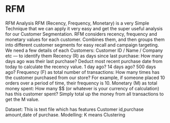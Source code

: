 # RFM
RFM Analysis
RFM (Recency, Frequency, Monetary) is a very Simple Technique that we can apply it very easy and get the super useful analysis for our Customer Segmentation.
RFM considers recency, frequency and monetary values for each customer. Combines them, and then groups them into different customer segments for easy recall and campaign targeting.
We need a few details of each Customers:
Customer ID / Name / Company etc — to identify them
Recency (R) as days since last purchase: How many days ago was their last purchase? Deduct most recent purchase date from today to calculate the recency value. 1 day ago? 14 days ago? 500 days ago?
Frequency (F) as total number of transactions: How many times has the customer purchased from our store? For example, if someone placed 10 orders over a period of time, their frequency is 10.
Monetary (M) as total money spent: How many $$ (or whatever is your currency of calculation) has this customer spent? Simply total up the money from all transactions to get the M value.

Dataset: This is text file which has features Customer id,purchase amount,date of purchase.
Modelling: K means Clustering 
